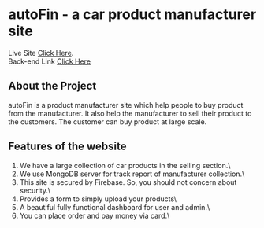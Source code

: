 # autoFin - a car product manufacturer site

Live Site [Click Here](https://autofin-32068.web.app/).\
Back-end Link [Click Here](https://github.com/programming-hero-web-course1/manufacturer-website-server-side-iinaamasum)

## About the Project

autoFin is a product manufacturer site which help people to buy product from the manufacturer. It also help the manufacturer to sell their product to the customers. The customer can buy product at large scale.

## Features of the website

1. We have a large collection of car products in the selling section.\
2. We use MongoDB server for track report of manufacturer collection.\
3. This site is secured by Firebase. So, you should not concern about security.\
4. Provides a form to simply upload your products\
5. A beautiful fully functional dashboard for user and admin.\
6. You can place order and pay money via card.\
